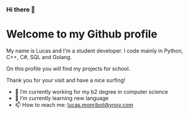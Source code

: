 ### Hi there 👋

# Welcome to my Github profile

My name is Lucas and I'm a student developer. I code mainly in Python, C++, C#, SQL and Golang.

On this profile you will find my projects for school.

Thank you for your visit and have a nice surfing!

- 🔭 I’m currently working for my b2 degree in computer science
- 🌱 I’m currently learning new language
- 📫 How to reach me: lucas.monribot@ynov.com
